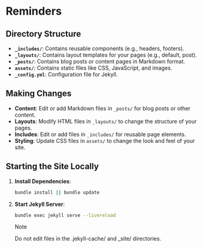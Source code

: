 # Reminders

## Directory Structure

- **`_includes/`**: Contains reusable components (e.g., headers, footers).
- **`_layouts/`**: Contains layout templates for your pages (e.g., default, post).
- **`_posts/`**: Contains blog posts or content pages in Markdown format.
- **`assets/`**: Contains static files like CSS, JavaScript, and images.
- **`_config.yml`**: Configuration file for Jekyll.

## Making Changes

- **Content**: Edit or add Markdown files in `_posts/` for blog posts or other content.
- **Layouts**: Modify HTML files in `_layouts/` to change the structure of your pages.
- **Includes**: Edit or add files in `_includes/` for reusable page elements.
- **Styling**: Update CSS files in `assets/` to change the look and feel of your site.

## Starting the Site Locally

1. **Install Dependencies**:
   ```bash
   bundle install || bundle update
   ```
2. **Start Jekyll Server**:
   ```bash
   bundle exec jekyll serve --livereload
   ```
   > [!NOTE]  
   > Do not edit files in the .jekyll-cache/ and \_site/ directories.
